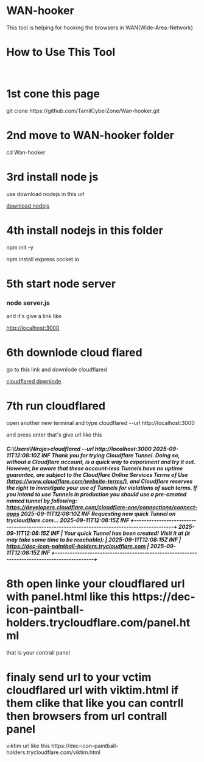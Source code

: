 #  WAN-hooker
This tool is helping for hooking the browsers in WAN(Wide-Area-Network)

<b><h1>How to Use This Tool </h1><br></b>

<h1>1st cone this page </h1>

<p>git clone https://github.com/TamilCyberZone/Wan-hooker.git</p>

<h1>2nd move to WAN-hooker folder</h1>

<p>cd Wan-hooker</p>

<h1>3rd install node js</h1>

<p>use download nodejs in this url </p>

<a href="https://nodejs.org/en/download">download nodejs</a>

<h1>4th install nodejs in this folder </h1>

<p>npm init -y

  npm install express socket.io</p>

<h1> 5th start node server</h1>

<h3>node server.js</h3>

<p>and it's give a link like </p> <a href="http://localhost:3000">http://localhost:3000</a>

<h1>6th downlode cloud flared</h1>

<p>go to this link and downlode cloudflared </p><a href="https://developers.cloudflare.com/cloudflare-one/connections/connect-devices/warp/download-warp/">cloudflared downlode </a>

<h1>7th run cloudflared </h1>

<p>open another new terminal and type cloudflared --url http://localhost:3000 </p>
<p>and press enter that's give url like this </p>

<b><h5>C:\Users\Niroja>cloudflared --url http://localhost:3000
2025-09-11T12:08:10Z INF Thank you for trying Cloudflare Tunnel. Doing so, without a Cloudflare account, is a quick way to experiment and try it out. However, be aware that these account-less Tunnels have no uptime guarantee, are subject to the Cloudflare Online Services Terms of Use (https://www.cloudflare.com/website-terms/), and Cloudflare reserves the right to investigate your use of Tunnels for violations of such terms. If you intend to use Tunnels in production you should use a pre-created named tunnel by following: https://developers.cloudflare.com/cloudflare-one/connections/connect-apps
2025-09-11T12:08:10Z INF Requesting new quick Tunnel on trycloudflare.com...
2025-09-11T12:08:15Z INF +--------------------------------------------------------------------------------------------+
2025-09-11T12:08:15Z INF |  Your quick Tunnel has been created! Visit it at (it may take some time to be reachable):  |
2025-09-11T12:08:15Z INF |  https://dec-icon-paintball-holders.trycloudflare.com                                      |
2025-09-11T12:08:15Z INF +--------------------------------------------------------------------------------------------+</h5></b>


<h1>8th open linke your cloudflared url with panel.html like this https://dec-icon-paintball-holders.trycloudflare.com/panel.html </h1>

<p>that is your contrall panel</p>

<h1>finaly send url to your vctim cloudflared url with viktim.html if them clike that like you can contrll then browsers from url contrall panel </h1>

<p>viktim url like this https://dec-icon-paintball-holders.trycloudflare.com/viktim.html</p>


